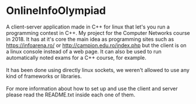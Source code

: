 # OnlineInfoOlympiad
A client-server application made in C++ for linux that let's you run a programming contest in C++. My project for the Computer Networks course in 2018. It has at it's core the main idea as programming sites such as https://infoarena.ro/ or http://campion.edu.ro/index.php but the client is on a linux console instead of a web page. It can also be used to run automatically noted exams for a C++ course, for example. </br>
</br>
It has been done using directly linux sockets, we weren't allowed to use any kind of frameworks or libraries.
</br>
</br>
For more information about how to set up and use the client and server please read the README.txt inside each one of them.
